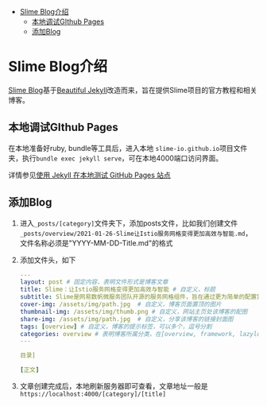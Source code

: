 - [Slime Blog介绍](#slime-blog介绍)
  - [本地调试GIthub Pages](#本地调试github-pages)
  - [添加Blog](#添加blog)



# Slime Blog介绍


[Slime Blog](https://slime-io.github.io/)基于[Beautiful Jekyll](https://github.com/daattali/beautiful-jekyll)改造而来，旨在提供Slime项目的官方教程和相关博客。





## 本地调试GIthub Pages

在本地准备好ruby, bundle等工具后，进入本地 `slime-io.github.io`项目文件夹，执行`bundle exec jekyll serve`，可在本地4000端口访问界面。

详情参见[使用 Jekyll 在本地测试 GitHub Pages 站点](https://docs.github.com/cn/pages/setting-up-a-github-pages-site-with-jekyll/testing-your-github-pages-site-locally-with-jekyll)





## 添加Blog

1. 进入`_posts/[category]`文件夹下，添加posts文件，比如我们创建文件`_posts/overview/2021-01-26-Slime让Istio服务网格变得更加高效与智能.md`，文件名称必须是"YYYY-MM-DD-Title.md"的格式

2. 添加文件头，如下

   ```yaml
   ---
   layout: post	# 固定内容，表明文件形式是博客文章
   title: Slime：让Istio服务网格变得更加高效与智能	# 自定义，标题
   subtitle: Slime是网易数帆微服务团队开源的服务网格组件，旨在通过更为简单的配置实现Istio/Envoy的高阶功能。	# 自定义，副标题
   cover-img: /assets/img/path.jpg	# 自定义，博客页面置顶的图片
   thumbnail-img: /assets/img/thumb.png	# 自定义，网站主页处该博客的配图
   share-img: /assets/img/path.jpg	# 自定义，分享该博客的链接封面图
   tags: [overview]	# 自定义，博客的提示标签，可以多个，逗号分割
   categories: overview	# 表明博客所属分类，在[overview, framework, lazyload, limiter, plugin]中选择一个
   ---
   
   目录]
   
   [正文]
   ```

3. 文章创建完成后，本地刷新服务器即可查看，文章地址一般是`https://localhost:4000/[category]/[title]`




